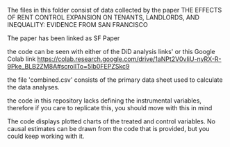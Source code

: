 The files in this folder consist of data collected by the paper THE EFFECTS OF RENT CONTROL EXPANSION ON TENANTS, LANDLORDS, AND INEQUALITY:
EVIDENCE FROM SAN FRANCISCO

The paper has been linked as SF Paper 

the code can be seen with either of the DiD analysis links' or
this Google Colab link 
https://colab.research.google.com/drive/1aNPt2V0vIiU-nyRX-R-9Pke_BLB2ZM8A#scrollTo=5Ib0FEPZSkc9

the file 'combined.csv' consists of the primary data sheet used to calculate the data analyses.

the code in this repository lacks defining the instrumental variables, therefore if you care to replicate this, you should move with this in mind

The code displays plotted charts of the treated and control variables. No causal estimates can be drawn from the code that is provided, but you could keep working with it.
